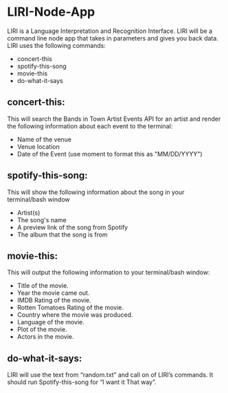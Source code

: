 # LIRI-Node-App

LIRI is a Language Interpretation and Recognition Interface. LIRI will be a command line node app that takes in parameters and gives you back data. LIRI uses the following commands:

- concert-this
- spotify-this-song
- movie-this
- do-what-it-says



## concert-this:

This will search the Bands in Town Artist Events API for an artist and render the following information about each event to the terminal:

- Name of the venue
- Venue location
- Date of the Event (use moment to format this as "MM/DD/YYYY")

## spotify-this-song:

This will show the following information about the song in your terminal/bash window

- Artist(s)
- The song's name
- A preview link of the song from Spotify
- The album that the song is from

## movie-this:

This will output the following information to your terminal/bash window:

- Title of the movie.
- Year the movie came out.
- IMDB Rating of the movie.
- Rotten Tomatoes Rating of the movie.
- Country where the movie was produced.
- Language of the movie.
- Plot of the movie.
- Actors in the movie.

## do-what-it-says:

LIRI will use the text from “random.txt” and call on of LIRI’s commands. It should run Spotify-this-song for “I want it That way”.
